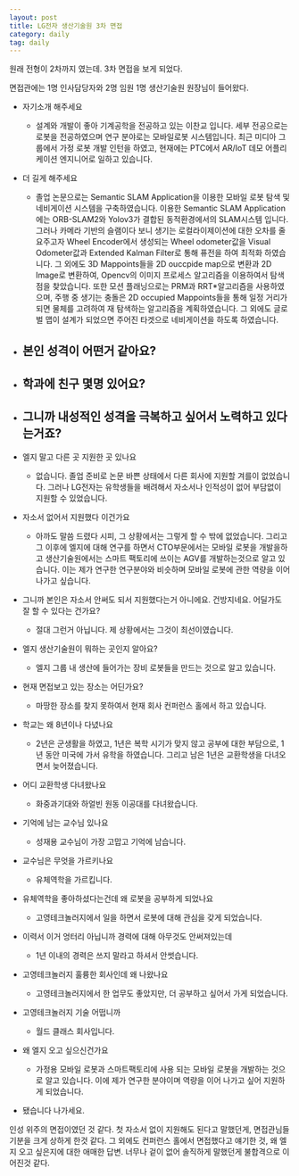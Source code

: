 ```yaml
---
layout: post
title: LG전자 생산기술원 3차 면접
category: daily
tag: daily
---
```


원래 전형이 2차까지 였는데. 3차 면접을 보게 되었다.

면접관에는 1명 인사담당자와 2명 임원 1명 생산기술원 원장님이 들어왔다.


- 자기소개 해주세요
  - 설계와 개발이 좋아 기계공학을 전공하고 있는 이찬교 입니다. 세부 전공으로는 로봇을 전공하였으며 연구 분야로는 모바일로봇 시스템입니다. 최근 미디아 그룹에서 가정 로봇 개발 인턴을 하였고, 현재에는 PTC에서 AR/IoT 데모 어플리케이션 엔지니어로 일하고 있습니다.

- 더 길게 해주세요
  - 졸업 논문으로는 Semantic SLAM Application을 이용한 모바일 로봇 탐색 및 네비게이션 시스템을 구축하였습니다. 이용한 Semantic SLAM Application에는 ORB-SLAM2와 Yolov3가 결합된 동적환경에서의 SLAM시스템 입니다. 그러나 카메라 기반의 슬램이다 보니 생기는 로컬라이제이션에 대한 오차를 줄요주고자 Wheel Encoder에서 생성되는 Wheel odometer값을 Visual Odometer값과 Extended Kalman Filter로 통해 퓨전을 하여 최적화 하였습니다. 그 외에도 3D Mappoints들을 2D ouccpide map으로 변환과 2D Image로 변환하여, Opencv의 이미지 프로세스 알고리즘을 이용하여서 탐색점을 찾았습니다. 또한 모션 플래닝으로는 PRM과 RRT*알고리즘을 사용하였으며, 주행 중 생기는 충돌은 2D occupied Mappoints들을 통해 일정 거리가 되면 물체를 고려하여 재 탐색하는 알고리즘을 계획하였습니다. 그 외에도 글로벌 맵이 설계가 되었으면 주어진 타겟으로 네비게이션을 하도록 하였습니다.

- 본인 성격이 어떤거 같아요?
  -

- 학과에 친구 몇명 있어요?
  -

- 그니까 내성적인 성격을 극복하고 싶어서 노력하고 있다는거죠?
  -


- 엘지 말고 다른 곳 지원한 곳 있나요
  - 없습니다. 졸업 준비로 논문 바쁜 상태에서 다른 회사에 지원할 겨를이 없었습니다. 그러나 LG전자는 유학생들을 배려해서 자소서나 인적성이 없어 부담없이 지원할 수 있었습니다.

- 자소서 없어서 지원했다 이건가요
  - 아까도 말씀 드렸다 시피, 그 상황에서는 그렇게 할 수 밖에 없었습니다. 그리고 그 이후에 엘지에 대해 연구를 하면서 CTO부문에서는 모바일 로봇을 개발을하고 생산기술원에서는 스마트 팩토리에 쓰이는 AGV를 개발하는것으로 알고 있습니다. 이는 제가 연구한 연구분야와 비슷하며 모바일 로봇에 관한 역량을 이어나가고 싶습니다.

- 그니까 본인은 자소서 안써도 되서 지원했다는거 아니에요. 건방지네요. 어딜가도 잘 할 수 있다는 건가요?
    - 절대 그런거 아닙니다. 제 상황에서는 그것이 최선이였습니다.

- 엘지 생산기술원이 뭐하는 곳인지 알아요?
  - 엘지 그룹 내 생산에 들어가는 장비 로봇들을 만드는 것으로 알고 있습니다.

- 현재 면접보고 있는 장소는 어딘가요?
  - 마땅한 장소를 찾지 못하여서 현재 회사 컨퍼런스 홀에서 하고 있습니다.

- 학교는 왜 8년이나 다녔나요
  - 2년은 군생활을 하였고, 1년은 복학 시기가 맞지 않고 공부에 대한 부담으로, 1년 동안 미국에 가서 유학을 하였습니다. 그리고 남은 1년은 교환학생을 다녀오면서 늦어졌습니다.

- 어디 교환학생 다녀왔나요
  - 화중과기대와 하얼빈 원동 이공대를 다녀왔습니다.

- 기억에 남는 교수님 있나요
  - 성재용 교수님이 가장 고맙고 기억에 남습니다.

- 교수님은 무엇을 가르키나요
  - 유체역학을 가르킵니다.

- 유체역학을 좋아하셨다는건데 왜 로봇을 공부하게 되었나요
  - 고영테크놀러지에서 일을 하면서 로봇에 대해 관심을 갖게 되었습니다.

- 이력서 이거 엉터리 아닙니까 경력에 대해 아무것도 안써져있는데
  - 1년 이내의 경력은 쓰지 말라고 하셔서 안썻습니다.

- 고영테크놀러지 훌륭한 회사인데 왜 나왔나요
  - 고영테크놀러지에서 한 업무도 좋았지만, 더 공부하고 싶어서 가게 되었습니다.

- 고영테크놀러지 기술 어떱니까
  - 월드 클래스 회사입니다.

- 왜 엘지 오고 싶으신건가요
  - 가정용 모바일 로봇과 스마트팩토리에 사용 되는 모바일 로봇을 개발하는 것으로 알고 있습니다. 이에 제가 연구한 분야이며 역량을 이어 나가고 싶어 지원하게 되었습니다.

- 됐습니다 나가세요.


인성 위주의 면접이였던 것 같다. 첫 자소서 없이 지원해도 된다고 말했던게, 면접관님들 기분을 크게 상하게 한것 같다. 그 외에도 컨퍼런스 홀에서 면접했다고 얘기한 것, 왜 엘지 오고 싶은지에 대한 애매한 답변. 너무나 겉이 없어 솔직하게 말했던게 불합격으로 이어진것 같다.
